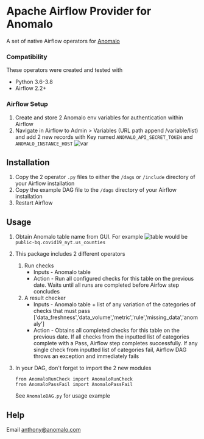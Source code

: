 # Apache Airflow Provider for Anomalo
A set of native Airflow operators for [Anomalo](https://www.anomalo.com/)

### Compatibility
These operators were created and tested with
* Python 3.6-3.8
* Airflow 2.2+

### Airflow Setup
1. Create and store 2 Anomalo env variables for authentication within Airflow
2. Navigate in Airflow to Admin > Variables (URL path append /variable/list) and add 2 new records with Key named `ANOMALO_API_SECRET_TOKEN` and `ANOMALO_INSTANCE_HOST`
![var](../var.png)

## Installation

1. Copy the 2 operator `.py` files to either the `/dags` or `/include` directory of your Airflow installation
2. Copy the example DAG file to the `/dags` directory of your Airflow installation
3. Restart Airflow

## Usage

1. Obtain Anomalo table name from GUI. For example
   ![table](../table.png)
   would be `public-bq.covid19_nyt.us_counties`

2. This package includes 2 different operators
   1. Run checks
      * Inputs - Anomalo table
      * Action - Run all configured checks for this table on the previous date. Waits until all runs are completed before Airfow step concludes
   2. A result checker
      * Inputs - Anomalo table + list of any variation of the categories of checks that must pass ['data_freshness','data_volume','metric','rule','missing_data','anomaly']
      * Action - Obtains all completed checks for this table on the previous date. If all checks from the inputted list of categories complete with a Pass, Airflow step completes successfully. If any single check from inputted list of categories fail, Airflow DAG throws an exception and immediately fails

3. In your DAG, don't forget to import the 2 new modules
   ```
   from AnomaloRunCheck import AnomaloRunCheck
   from AnomaloPassFail import AnomaloPassFail
   ```
   See `AnomaloDAG.py` for usage example

## Help

Email anthony@anomalo.com